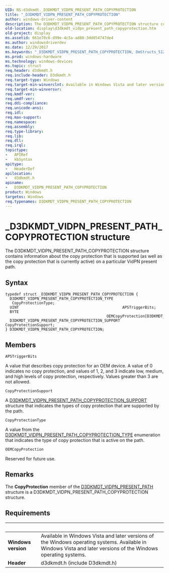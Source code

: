 ```yaml
---
UID: NS:d3dkmdt._D3DKMDT_VIDPN_PRESENT_PATH_COPYPROTECTION
title: "_D3DKMDT_VIDPN_PRESENT_PATH_COPYPROTECTION"
author: windows-driver-content
description: The D3DKMDT_VIDPN_PRESENT_PATH_COPYPROTECTION structure contains information about the copy protection that is supported (as well as the copy protection that is currently active) on a particular VidPN present path.
old-location: display\d3dkmdt_vidpn_present_path_copyprotection.htm
old-project: display
ms.assetid: 661e70c6-d99e-4c5a-ad88-3dd854747de4
ms.author: windowsdriverdev
ms.date: 12/29/2017
ms.keywords: "_D3DKMDT_VIDPN_PRESENT_PATH_COPYPROTECTION, DmStructs_512b61d6-627d-4423-93ba-0f28ac340e51.xml, D3DKMDT_VIDPN_PRESENT_PATH_COPYPROTECTION structure [Display Devices], display.d3dkmdt_vidpn_present_path_copyprotection, D3DKMDT_VIDPN_PRESENT_PATH_COPYPROTECTION, d3dkmdt/D3DKMDT_VIDPN_PRESENT_PATH_COPYPROTECTION"
ms.prod: windows-hardware
ms.technology: windows-devices
ms.topic: struct
req.header: d3dkmdt.h
req.include-header: D3dkmdt.h
req.target-type: Windows
req.target-min-winverclnt: Available in Windows Vista and later versions of the Windows operating systems.
req.target-min-winversvr: 
req.kmdf-ver: 
req.umdf-ver: 
req.ddi-compliance: 
req.unicode-ansi: 
req.idl: 
req.max-support: 
req.namespace: 
req.assembly: 
req.type-library: 
req.lib: 
req.dll: 
req.irql: 
topictype:
-	APIRef
-	kbSyntax
apitype:
-	HeaderDef
apilocation:
-	d3dkmdt.h
apiname:
-	D3DKMDT_VIDPN_PRESENT_PATH_COPYPROTECTION
product: Windows
targetos: Windows
req.typenames: D3DKMDT_VIDPN_PRESENT_PATH_COPYPROTECTION
---
```


# _D3DKMDT_VIDPN_PRESENT_PATH_COPYPROTECTION structure
The D3DKMDT_VIDPN_PRESENT_PATH_COPYPROTECTION structure contains information about the copy protection that is supported (as well as the copy protection that is currently active) on a particular VidPN present path.

## Syntax
````
typedef struct _D3DKMDT_VIDPN_PRESENT_PATH_COPYPROTECTION {
  D3DKMDT_VIDPN_PRESENT_PATH_COPYPROTECTION_TYPE    CopyProtectionType;
  UINT                                              APSTriggerBits;
  BYTE                                              OEMCopyProtection[D3DKMDT_MACROVISION_OEMCOPYPROTECTION_SIZE];
  D3DKMDT_VIDPN_PRESENT_PATH_COPYPROTECTION_SUPPORT CopyProtectionSupport;
} D3DKMDT_VIDPN_PRESENT_PATH_COPYPROTECTION;
````

## Members


`APSTriggerBits`

A value that describes copy protection for an OEM device. A value of 0 indicates no copy protection, and values of 1, 2, and 3 indicate low, medium, and high levels of copy protection, respectively. Values greater than 3 are not allowed.

`CopyProtectionSupport`

A <a href="..\d3dkmdt\ns-d3dkmdt-_d3dkmdt_vidpn_present_path_copyprotection_support.md">D3DKMDT_VIDPN_PRESENT_PATH_COPYPROTECTION_SUPPORT</a> structure that indicates the types of copy protection that are supported by the path.

`CopyProtectionType`

A value from the <a href="..\d3dkmdt\ne-d3dkmdt-_d3dkmdt_vidpn_present_path_copyprotection_type.md">D3DKMDT_VIDPN_PRESENT_PATH_COPYPROTECTION_TYPE</a> enumeration that indicates the type of copy protection that is active on the path.

`OEMCopyProtection`

Reserved for future use.

## Remarks
The <b>CopyProtection</b> member of the  <a href="..\d3dkmdt\ns-d3dkmdt-_d3dkmdt_vidpn_present_path.md">D3DKMDT_VIDPN_PRESENT_PATH</a> structure is a D3DKMDT_VIDPN_PRESENT_PATH_COPYPROTECTION structure.

## Requirements
| &nbsp; | &nbsp; |
| ---- |:---- |
| **Windows version** | Available in Windows Vista and later versions of the Windows operating systems. Available in Windows Vista and later versions of the Windows operating systems. |
| **Header** | d3dkmdt.h (include D3dkmdt.h) |